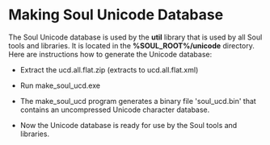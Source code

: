 Making Soul Unicode Database
============================

The Soul Unicode database is used by the **util** library that is used by all Soul tools and libraries.
It is located in the **%SOUL_ROOT%/unicode** directory.
Here are instructions how to generate the Unicode database:

*   Extract the ucd.all.flat.zip (extracts to ucd.all.flat.xml)

*   Run make\_soul\_ucd.exe

*   The make\_soul\_ucd program generates a binary file 'soul\_ucd.bin' that contains an uncompressed Unicode character database.

*   Now the Unicode database is ready for use by the Soul tools and libraries.
